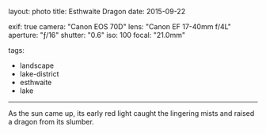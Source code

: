 layout: photo
title: Esthwaite Dragon
date: 2015-09-22

exif: true
camera: "Canon EOS 70D"
lens: "Canon EF 17-40mm f/4L"
aperture: "ƒ/16"
shutter: "0.6"
iso: 100
focal: "21.0mm"

tags:
  - landscape
  - lake-district
  - esthwaite
  - lake
---

As the sun came up, its early red light caught the lingering mists and raised a dragon from its slumber.
